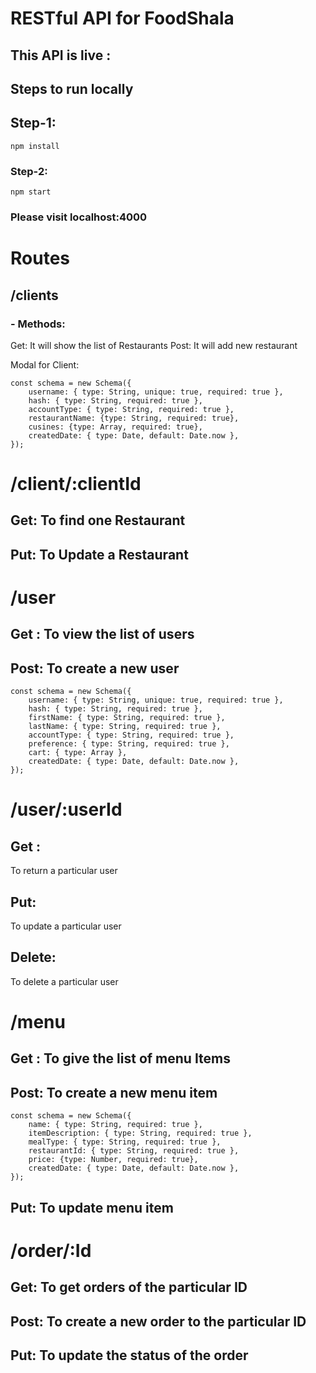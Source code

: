 # RESTful API for FoodShala

## This API is live :


## Steps to run locally

## Step-1:

```
npm install
```

### Step-2:

```
npm start
```

### Please visit localhost:4000

# Routes

## /clients

### - Methods:
Get: It will show the list of Restaurants
Post: It will add new restaurant

Modal for Client:

```
const schema = new Schema({
    username: { type: String, unique: true, required: true },
    hash: { type: String, required: true },
    accountType: { type: String, required: true },
    restaurantName: {type: String, required: true},
    cusines: {type: Array, required: true},
    createdDate: { type: Date, default: Date.now },
});
```
# /client/:clientId

## Get: To find one Restaurant

## Put: To Update a Restaurant

# /user
## Get : To view the list of users

 
## Post: To create a new user

```
const schema = new Schema({
    username: { type: String, unique: true, required: true },
    hash: { type: String, required: true },
    firstName: { type: String, required: true },
    lastName: { type: String, required: true },
    accountType: { type: String, required: true },
    preference: { type: String, required: true },
    cart: { type: Array },
    createdDate: { type: Date, default: Date.now },
});
```

# /user/:userId

## Get :

To return a particular user

## Put:
To update a particular user

## Delete:
To delete a particular user

# /menu

## Get : To give the list of menu Items

## Post: To create a new menu item
```
const schema = new Schema({
    name: { type: String, required: true },
    itemDescription: { type: String, required: true },
    mealType: { type: String, required: true },
    restaurantId: { type: String, required: true },
    price: {type: Number, required: true},
    createdDate: { type: Date, default: Date.now },
});
```

## Put: To update menu item

# /order/:Id

## Get: To get orders of the particular ID

## Post: To create a new order to the particular ID

## Put: To update the status of the order
 



 
